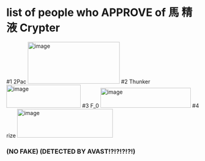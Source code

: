 # list of people who APPROVE of 馬 精液 Crypter

#1 2Pac <img width="240" height="109" alt="image" src="https://github.com/user-attachments/assets/b74b3fe7-085d-4c02-a89b-d16948eb10ef" />
#2 Thunker <img width="194" height="60" alt="image" src="https://github.com/user-attachments/assets/bb310fc3-cd03-4375-bb9d-94188c232a94" />
#3 F_0 <img width="236" height="52" alt="image" src="https://github.com/user-attachments/assets/d38d8d19-da7a-4481-8e0c-8bcc310d0f83" />
#4 rize <img width="250" height="75" alt="image" src="https://github.com/user-attachments/assets/6fcfcc4b-aa77-4f2f-8fc9-4c74c037b97c" /> 












###  (NO FAKE) (DETECTED BY AVAST!?!?!?!?!)
